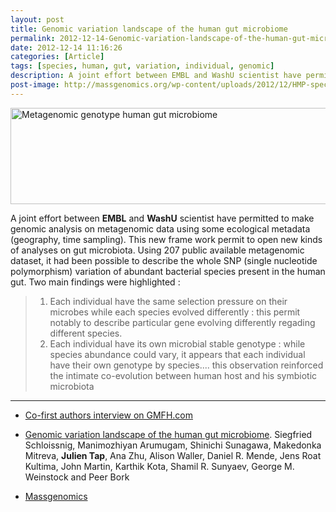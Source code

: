 ```yaml
---
layout: post
title: Genomic variation landscape of the human gut microbiome
permalink: 2012-12-14-Genomic-variation-landscape-of-the-human-gut-microbiome.html
date: 2012-12-14 11:16:26
categories: [Article]
tags: [species, human, gut, variation, individual, genomic]
description: A joint effort between EMBL and WashU scientist have permitted to make genomic analysis on metagenomic data using some ecological metadata (geography, time sampling) ...
post-image: http://massgenomics.org/wp-content/uploads/2012/12/HMP-species-coverage.jpg
---
```



<img style="vertical-align: bottom;" mce_style="vertical-align: bottom;" title="Metagenomic genotype human gut microbiome" alt="Metagenomic genotype human gut microbiome" src="http://massgenomics.org/wp-content/uploads/2012/12/HMP-species-coverage.jpg" height="154" width="581">

A joint effort between **EMBL** and **WashU** scientist have permitted to make genomic analysis on metagenomic data using some ecological metadata (geography, time sampling). This new frame work permit to open new kinds of analyses on gut microbiota. Using 207 public available metagenomic dataset, it had been possible to describe the whole SNP (single nucleotide polymorphism) variation of abundant bacterial species present in the human gut. Two main findings were highlighted :

>1. Each individual have the same selection pressure on their microbes while each species evolved differently : this permit notably to describe particular gene evolving differently regading different species.
>2. Each individual have its own microbial stable genotype : while species abundance could vary, it appears that each individual have their own genotype by species.... this observation reinforced the intimate co-evolution between human host and his symbiotic microbiota

-----------------------------

* <a title="sunagawa Schloissnig interview metagenomic genotype" mce_href="http://www.gutmicrobiotaforhealth.com/genomic-variation-landscape-of-the-human-gut-microbiome-1448" href="http://www.gutmicrobiotaforhealth.com/genomic-variation-landscape-of-the-human-gut-microbiome-1448">Co-first authors interview on GMFH.com</a>

* <a href="http://www.nature.com/nature/journal/vaop/ncurrent/full/nature11711.html" mce_href="http://www.nature.com/nature/journal/vaop/ncurrent/full/nature11711.html" title="Genomic variation landscape of the human gut microbiome">Genomic variation landscape of the human gut microbiome</a>. Siegfried Schloissnig, Manimozhiyan Arumugam, Shinichi Sunagawa, Makedonka Mitreva, **Julien Tap**,  Ana Zhu, Alison Waller, Daniel R. Mende, Jens Roat Kultima, John  Martin, Karthik Kota, Shamil R. Sunyaev, George M. Weinstock and Peer  Bork

* <a mce_href="http://massgenomics.org/2012/12/genomic-variation-gut-microbiome.html" href="http://massgenomics.org/2012/12/genomic-variation-gut-microbiome.html">Massgenomics</a>